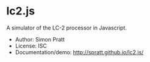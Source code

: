 lc2.js
======

A simulator of the LC-2 processor in Javascript.

* Author: Simon Pratt
* License: ISC
* Documentation/demo: http://spratt.github.io/lc2.js/
